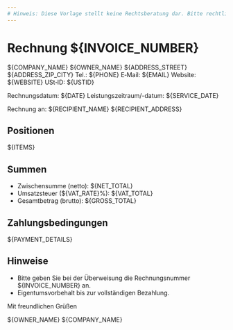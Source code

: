 ```yaml
---
# Hinweis: Diese Vorlage stellt keine Rechtsberatung dar. Bitte rechtlich prüfen lassen.
---
```


# Rechnung ${INVOICE_NUMBER}

${COMPANY_NAME}
${OWNER_NAME}
${ADDRESS_STREET}
${ADDRESS_ZIP_CITY}
Tel.: ${PHONE}
E‑Mail: ${EMAIL}
Website: ${WEBSITE}
USt‑ID: ${USTID}

Rechnungsdatum: ${DATE}
Leistungszeitraum/-datum: ${SERVICE_DATE}

Rechnung an:
${RECIPIENT_NAME}
${RECIPIENT_ADDRESS}

## Positionen
${ITEMS}

## Summen
- Zwischensumme (netto): ${NET_TOTAL}
- Umsatzsteuer (${VAT_RATE}%): ${VAT_TOTAL}
- Gesamtbetrag (brutto): ${GROSS_TOTAL}

## Zahlungsbedingungen
${PAYMENT_DETAILS}

## Hinweise
- Bitte geben Sie bei der Überweisung die Rechnungsnummer ${INVOICE_NUMBER} an.
- Eigentumsvorbehalt bis zur vollständigen Bezahlung.

Mit freundlichen Grüßen

${OWNER_NAME}
${COMPANY_NAME}
